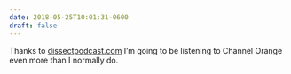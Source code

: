 ```yaml
---
date: 2018-05-25T10:01:31-0600
draft: false
---
```




Thanks to [dissectpodcast.com](https://dissectpodcast.com) I’m going to be listening to Channel Orange even more than I normally do.



